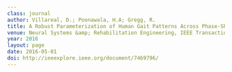 ```yaml
---
class: journal
author: Villareal, D.; Poonawala, H.A; Gregg, R.
title: A Robust Parameterization of Human Gait Patterns Across Phase-Shifting Perturbations
venue: Neural Systems &amp; Rehabilitation Engineering, IEEE Transactions on
year: 2016
layout: page
date: 2016-05-01
doi: http://ieeexplore.ieee.org/document/7469796/
---
```

